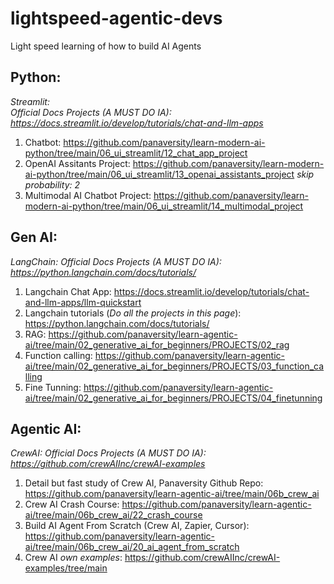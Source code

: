 # lightspeed-agentic-devs
Light speed learning of how to build AI Agents

## Python: 
_Streamlit:_  
     _Official Docs Projects (A MUST DO IA): https://docs.streamlit.io/develop/tutorials/chat-and-llm-apps_

1. Chatbot: https://github.com/panaversity/learn-modern-ai-python/tree/main/06_ui_streamlit/12_chat_app_project
2. OpenAI Assitants Project: https://github.com/panaversity/learn-modern-ai-python/tree/main/06_ui_streamlit/13_openai_assistants_project _skip probability: 2_
3. Multimodal AI Chatbot Project: https://github.com/panaversity/learn-modern-ai-python/tree/main/06_ui_streamlit/14_multimodal_project


## Gen AI:
_LangChain:_ 
     _Official Docs Projects (A MUST DO IA): https://python.langchain.com/docs/tutorials/_

1. Langchain Chat App: https://docs.streamlit.io/develop/tutorials/chat-and-llm-apps/llm-quickstart
2. Langchain tutorials (_Do all the projects in this page_): https://python.langchain.com/docs/tutorials/ 
3. RAG: https://github.com/panaversity/learn-agentic-ai/tree/main/02_generative_ai_for_beginners/PROJECTS/02_rag
4. Function calling: https://github.com/panaversity/learn-agentic-ai/tree/main/02_generative_ai_for_beginners/PROJECTS/03_function_calling
5. Fine Tunning: https://github.com/panaversity/learn-agentic-ai/tree/main/02_generative_ai_for_beginners/PROJECTS/04_finetunning


## Agentic AI:
_CrewAI:_ 
     _Official Docs Projects (A MUST DO IA): https://github.com/crewAIInc/crewAI-examples_

1. Detail but fast study of Crew AI, Panaversity Github Repo: https://github.com/panaversity/learn-agentic-ai/tree/main/06b_crew_ai
2. Crew AI Crash Course: https://github.com/panaversity/learn-agentic-ai/tree/main/06b_crew_ai/22_crash_course
3. Build AI Agent From Scratch (Crew AI, Zapier, Cursor): https://github.com/panaversity/learn-agentic-ai/tree/main/06b_crew_ai/20_ai_agent_from_scratch
4. Crew AI _own examples_: https://github.com/crewAIInc/crewAI-examples/tree/main
